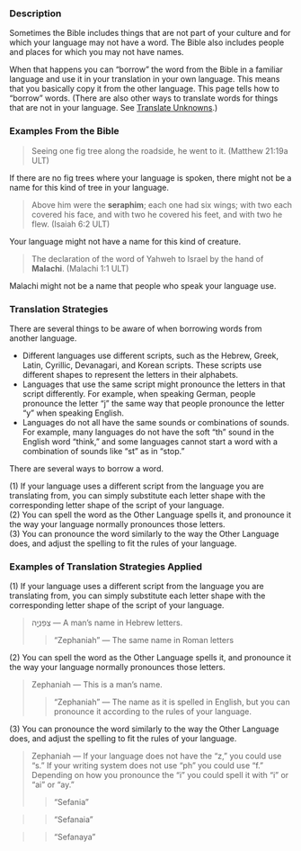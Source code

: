### Description

Sometimes the Bible includes things that are not part of your culture and for which your language may not have a word. The Bible also includes people and places for which you may not have names.

When that happens you can “borrow” the word from the Bible in a familiar language and use it in your translation in your own language. This means that you basically copy it from the other language. This page tells how to “borrow” words. (There are also other ways to translate words for things that are not in your language. See [Translate Unknowns](../translate-unknown/01.md).)

### Examples From the Bible

> Seeing one fig tree along the roadside, he went to it. (Matthew 21:19a ULT)

If there are no fig trees where your language is spoken, there might not be a name for this kind of tree in your language.

> Above him were the **seraphim**; each one had six wings; with two each covered his face, and with two he covered his feet, and with two he flew. (Isaiah 6:2 ULT)

Your language might not have a name for this kind of creature.

> The declaration of the word of Yahweh to Israel by the hand of **Malachi**. (Malachi 1:1 ULT)

Malachi might not be a name that people who speak your language use.

### Translation Strategies

There are several things to be aware of when borrowing words from another language.

* Different languages use different scripts, such as the Hebrew, Greek, Latin, Cyrillic, Devanagari, and Korean scripts. These scripts use different shapes to represent the letters in their alphabets.<br>
* Languages that use the same script might pronounce the letters in that script differently. For example, when speaking German, people pronounce the letter “j” the same way that people pronounce the letter “y” when speaking English.<br>
* Languages do not all have the same sounds or combinations of sounds. For example, many languages do not have the soft “th” sound in the English word “think,” and some languages cannot start a word with a combination of sounds like “st” as in “stop.”

There are several ways to borrow a word.

(1) If your language uses a different script from the language you are translating from, you can simply substitute each letter shape with the corresponding letter shape of the script of your language.<br>
(2) You can spell the word as the Other Language spells it, and pronounce it the way your language normally pronounces those letters.<br>
(3) You can pronounce the word similarly to the way the Other Language does, and adjust the spelling to fit the rules of your language.<br>

### Examples of Translation Strategies Applied

(1) If your language uses a different script from the language you are translating from, you can simply substitute each letter shape with the corresponding letter shape of the script of your language.

> צְפַנְיָ֤ה — A man’s name in Hebrew letters.
> > “Zephaniah” — The same name in Roman letters

(2) You can spell the word as the Other Language spells it, and pronounce it the way your language normally pronounces those letters.

> Zephaniah — This is a man’s name.
> > “Zephaniah” — The name as it is spelled in English, but you can pronounce it according to the rules of your language.

(3) You can pronounce the word similarly to the way the Other Language does, and adjust the spelling to fit the rules of your language.

> Zephaniah — If your language does not have the “z,” you could use “s.” If your writing system does not use “ph” you could use “f.” Depending on how you pronounce the “i” you could spell it with “i” or “ai” or “ay.”
> > “Sefania”

> > “Sefanaia”

> > “Sefanaya”
